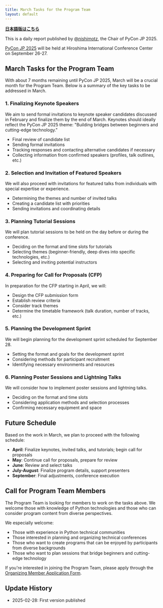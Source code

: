 ```yaml
---
title: March Tasks for the Program Team
layout: default
---
```


[**日本語版はこちら**](https://pyconjp-2025-chair.nishimotz.com/2025/02/28/program-team-tasks-ja.html)

This is a daily report published by [@nishimotz](https://d.nishimotz.com/aboutme), the Chair of PyCon JP 2025.

[PyCon JP 2025](https://2025.pycon.jp/) will be held at Hiroshima International Conference Center on September 26-27.

## March Tasks for the Program Team

With about 7 months remaining until PyCon JP 2025, March will be a crucial month for the Program Team. Below is a summary of the key tasks to be addressed in March.

### 1. Finalizing Keynote Speakers

We aim to send formal invitations to keynote speaker candidates discussed in February and finalize them by the end of March. Keynotes should ideally reflect the PyCon JP 2025 theme: "Building bridges between beginners and cutting-edge technology."

- Final review of candidate list
- Sending formal invitations
- Tracking responses and contacting alternative candidates if necessary
- Collecting information from confirmed speakers (profiles, talk outlines, etc.)

### 2. Selection and Invitation of Featured Speakers

We will also proceed with invitations for featured talks from individuals with special expertise or experience.

- Determining the themes and number of invited talks
- Creating a candidate list with priorities
- Sending invitations and coordinating details

### 3. Planning Tutorial Sessions

We will plan tutorial sessions to be held on the day before or during the conference.

- Deciding on the format and time slots for tutorials
- Selecting themes (beginner-friendly, deep dives into specific technologies, etc.)
- Selecting and inviting potential instructors

### 4. Preparing for Call for Proposals (CFP)

In preparation for the CFP starting in April, we will:

- Design the CFP submission form
- Establish review criteria
- Consider track themes
- Determine the timetable framework (talk duration, number of tracks, etc.)

### 5. Planning the Development Sprint

We will begin planning for the development sprint scheduled for September 28.

- Setting the format and goals for the development sprint
- Considering methods for participant recruitment
- Identifying necessary environments and resources

### 6. Planning Poster Sessions and Lightning Talks

We will consider how to implement poster sessions and lightning talks.

- Deciding on the format and time slots
- Considering application methods and selection processes
- Confirming necessary equipment and space

## Future Schedule

Based on the work in March, we plan to proceed with the following schedule:

- **April**: Finalize keynotes, invited talks, and tutorials; begin call for proposals
- **May**: Continue call for proposals, prepare for review
- **June**: Review and select talks
- **July-August**: Finalize program details, support presenters
- **September**: Final adjustments, conference execution

## Call for Program Team Members

The Program Team is looking for members to work on the tasks above. We welcome those with knowledge of Python technologies and those who can consider program content from diverse perspectives.

We especially welcome:

- Those with experience in Python technical communities
- Those interested in planning and organizing technical conferences
- Those who want to create programs that can be enjoyed by participants from diverse backgrounds
- Those who want to plan sessions that bridge beginners and cutting-edge technology

If you're interested in joining the Program Team, please apply through the [Organizing Member Application Form](https://forms.gle/7irqYKhZVj7AY7LfA).

## Update History

- 2025-02-28: First version published
